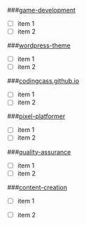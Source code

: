 ###[game-development](https://github.com/codingcass/game-development)
- [ ] item 1
- [ ] item 2

###[wordpress-theme](https://github.com/codingcass/wordpress-theme)
- [ ] item 1
- [ ] item 2

###[codingcass.github.io](https://github.com/codingcass/codingcass.github.io)
- [ ] item 1
- [ ] item 2

###[pixel-platformer](https://github.com/codingcass/pixel-platformer)
- [ ] item 1
- [ ] item 2

###[quality-assurance](https://github.com/codingcass/quality-assurance)
- [ ] item 1
- [ ] item 2

###[content-creation](https://github.com/codingcass/content-creation)
- [ ] item 1
- [ ] item 2

